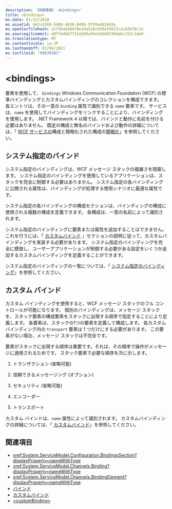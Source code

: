 ```yaml
---
description: '詳細情報: <bindings>'
title: <bindings>
ms.date: 01/22/2018
ms.assetid: b62cd369-5409-4030-8490-9759a462dd3a
ms.openlocfilehash: 2cf5b42b8478e34a528cd36435023cac62bf0c1e
ms.sourcegitcommit: ddf7edb67715a5b9a45e3dd44536dabc153c1de0
ms.translationtype: MT
ms.contentlocale: ja-JP
ms.lasthandoff: 02/06/2021
ms.locfileid: "99639381"
---
```

# \<bindings>

要素を使用して、 `bindings` Windows Communication Foundation (WCF) の標準バインディングとカスタムバインディングのコレクションを構成できます。 各エントリは、その一意の `binding` 属性で識別できる `name` 要素です。 サービスは、`name` を使用してバインディングをリンクすることにより、バインディングを使用します。 .NET Framework 4 以降では、バインドと動作に名前を付ける必要はありません。 既定の構成と無名のバインドおよび動作の詳細については、「 [WCF サービスの](../../../wcf/samples/simplified-configuration-for-wcf-services.md)構成と簡略化された構成の[簡略化](../../../wcf/simplified-configuration.md)」を参照してください。

## <a name="system-provided-bindings"></a>システム指定のバインド

システム指定のバインディングは、WCF メッセージ スタックの複雑さを隠蔽します。 システム指定のバインディングを使用しているアプリケーションは、スタックを完全に制御する必要はありません。 システム指定の各バインディングに公開される属性は、バインディングが処理する使用シナリオに最適な属性です。

システム指定の各バインディングの構成セクションは、バインディングの構成に使用される複数の構成を定義できます。 各構成は、一意の名前によって識別されます。

システム指定のバインディングに要素または属性を追加することはできません。 これを行うには、「 [カスタムバインド](#custom-bindings) 」セクションの説明に従って、カスタムバインディングを実装する必要があります。 システム指定のバインディングを完全に模倣し、ユーザーアプリケーションが制御する必要がある設定をいくつか追加するカスタムバインディングを定義することができます。  

システム指定のバインディングの一覧については、「 [システム指定のバインディング](../../../wcf/system-provided-bindings.md)」を参照してください。

## <a name="custom-bindings"></a>カスタム バインド

カスタム バインディングを使用すると、WCF メッセージ スタックのフル コントロールが可能になります。 個別のバインディングは、メッセージ スタックを、スタック要素の構成要素をスタックに出現する順序で指定することにより定義します。 各要素は、スタックの1つの要素を定義して構成します。 各カスタム バインディング内の `transport` 要素は 1 つだけにする必要があります。 この要素がない場合、メッセージ スタックは不完全です。

要素がスタックに出現する順序は重要です。それは、その順序で操作がメッセージに適用されるためです。 スタック要素で必要な順序を次に示します。  

1. トランザクション (省略可能)  

2. 信頼できるメッセージング (オプション)  

3. セキュリティ (省略可能)  

4. エンコーダー  

5. トランスポート  

 カスタム バインドは、`name` 属性によって識別されます。 カスタムバインディングの詳細については、「 [カスタムバインド](../../../wcf/extending/custom-bindings.md)」を参照してください。

## <a name="see-also"></a>関連項目

- <xref:System.ServiceModel.Configuration.BindingsSection?displayProperty=nameWithType>
- <xref:System.ServiceModel.Channels.Binding?displayProperty=nameWithType>
- <xref:System.ServiceModel.Channels.BindingElement?displayProperty=nameWithType>
- [バインド](../../../wcf/bindings.md)
- [カスタムバインド](../../../wcf/extending/custom-bindings.md)
- [\<customBinding>](custombinding.md)
